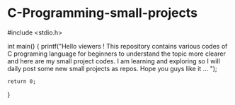 # C-Programming-small-projects

#include <stdio.h>

int main() 
{
    printf("Hello viewers ! This repository contains various codes of C programing language for beginners to understand the topic more clearer and here are my small project codes. I am learning and exploring so I will daily post some new small projects as repos.  Hope you guys like it ... ");

    return 0;
}


